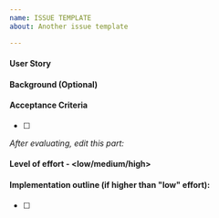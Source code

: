 ```yaml
---
name: ISSUE TEMPLATE
about: Another issue template

---
```


#### User Story

<TODO>

#### Background (Optional)

<TODO>

#### Acceptance Criteria

- [ ] <TODO>

_After evaluating, edit this part:_

#### Level of effort - <low/medium/high>

#### Implementation outline (if higher than "low" effort):

- [ ] <TODO>
